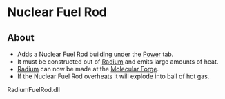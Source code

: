 
# Nuclear Fuel Rod

## About
* Adds a Nuclear Fuel Rod building under the [Power](https://oxygennotincluded.gamepedia.com/Power) tab.
* It must be constructed out of [Radium](https://oxygennotincluded.gamepedia.com/Radium) and emits large amounts of heat.
* [Radium](https://oxygennotincluded.gamepedia.com/Radium) can now be made at the [Molecular Forge](https://oxygennotincluded.gamepedia.com/Molecular_Forge).
* If the Nuclear Fuel Rod overheats it will explode into ball of hot gas.


RadiumFuelRod.dll
